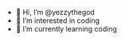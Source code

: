 - 👋 Hi, I’m @yezzythegod
- 👀 I’m interested in coding
- 🌱 I’m currently learning coding


<!---
yezzythegod/yezzythegod is a ✨ special ✨ repository because its `README.md` (this file) appears on your GitHub profile.
You can click the Preview link to take a look at your changes.
--->
